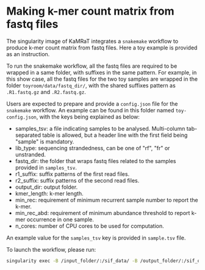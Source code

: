 # Making k-mer count matrix from fastq files

The singularity image of KaMRaT integrates a `snakemake` workflow to produce k-mer count matrix from fastq files. Here a toy example is provided as an instruction.

To run the snakemake workflow, all the fastq files are required to be wrapped in a same folder, with suffixes in the same pattern. For example, in this show case, all the fastq files for the two toy samples are wrapped in the folder `toyroom/data/fastq_dir/`, with the shared suffixes pattern as `.R1.fastq.gz` and `.R2.fastq.gz`.

Users are expected to prepare and provide a `config.json` file for the `snakemake` workflow. An example can be found in this folder named `toy-config.json`, with the keys being explained as below:

- samples_tsv: a file indicating samples to be analysed. Multi-column tab-separated table is allowed, but a header line with the first field being "sample" is mandatory.
- lib_type: sequencing strandedness, can be one of "rf", "fr" or unstranded.
- fastq_dir: the folder that wraps fastq files related to the samples provided in `samples_tsv`.
- r1_suffix: suffix patterns of the first read files.
- r2_suffix: suffix patterns of the second read files.
- output_dir: output folder.
- kmer_length: k-mer length.
- min_rec: requirement of minimum recurrent sample number to report the k-mer.
- min_rec_abd: requirement of minimum abundance threshold to report k-mer occurrence in one sample.
- n_cores: number of CPU cores to be used for computation.

An example value for the `samples_tsv` key is provided in `sample.tsv` file.

To launch the workflow, please run:

```bash
singularity exec -B /input_folder/:/sif_data/ -B /output_folder/:/sif_out/ -B /present_working_folder/:/sif_pwd/ KaMRaT.sif snakemake -s /usr/KaMRaT/related-tools/make-matrix/Snakefile --configfile /sif_pwd/toy-config.json --cores 1
```
